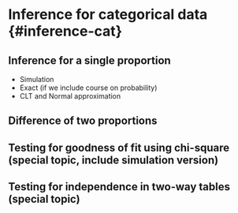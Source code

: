 # Inference for categorical data {#inference-cat}

## Inference for a single proportion
	
- Simulation
- Exact (if we include course on probability)
- CLT and Normal approximation

## Difference of two proportions

## Testing for goodness of fit using chi-square (special topic, include simulation version)

## Testing for independence in two-way tables (special topic)
